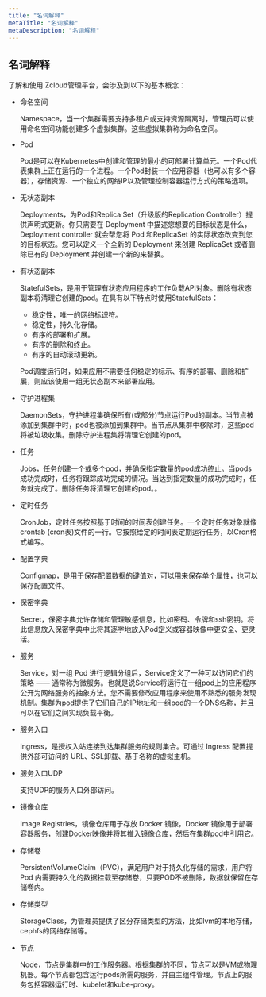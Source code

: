```yaml
---
title: "名词解释" 
metaTitle: "名词解释"
metaDescription: "名词解释"
---
```

## 名词解释

了解和使用 Zcloud管理平台，会涉及到以下的基本概念：

* 命名空间

  Namespace，当一个集群需要支持多租户或支持资源隔离时，管理员可以使用命名空间功能创建多个虚拟集群。这些虚拟集群称为命名空间。

* Pod

  Pod是可以在Kubernetes中创建和管理的最小的可部署计算单元。一个Pod代表集群上正在运行的一个进程。一个Pod封装一个应用容器（也可以有多个容器），存储资源、一个独立的网络IP以及管理控制容器运行方式的策略选项。

* 无状态副本

  Deployments，为Pod和Replica Set（升级版的Replication Controller）提供声明式更新。你只需要在 Deployment 中描述您想要的目标状态是什么，Deployment controller 就会帮您将 Pod 和ReplicaSet 的实际状态改变到您的目标状态。您可以定义一个全新的 Deployment 来创建 ReplicaSet 或者删除已有的 Deployment 并创建一个新的来替换。
  
* 有状态副本

  StatefulSets，是用于管理有状态应用程序的工作负载API对象。删除有状态副本将清理它创建的pod。在具有以下特点时使用StatefulSets：

  - 稳定性，唯一的网络标识符。
  - 稳定性，持久化存储。
  - 有序的部署和扩展。
  - 有序的删除和终止。
  - 有序的自动滚动更新。

  Pod调度运行时，如果应用不需要任何稳定的标示、有序的部署、删除和扩展，则应该使用一组无状态副本来部署应用。

* 守护进程集

  DaemonSets，守护进程集确保所有(或部分)节点运行Pod的副本。当节点被添加到集群中时，pod也被添加到集群中。当节点从集群中移除时，这些pod将被垃圾收集。删除守护进程集将清理它创建的pod。

* 任务

  Jobs，任务创建一个或多个pod，并确保指定数量的pod成功终止。当pods成功完成时，任务将跟踪成功完成的情况。当达到指定数量的成功完成时，任务就完成了。删除任务将清理它创建的pod。。

* 定时任务

  CronJob，定时任务按照基于时间的时间表创建任务。一个定时任务对象就像crontab (cron表)文件的一行。它按照给定的时间表定期运行任务，以Cron格式编写。

* 配置字典

  Configmap，是用于保存配置数据的键值对，可以用来保存单个属性，也可以保存配置文件。

* 保密字典

  Secret，保密字典允许存储和管理敏感信息，比如密码、令牌和ssh密钥。将此信息放入保密字典中比将其逐字地放入Pod定义或容器映像中更安全、更灵活。

* 服务

  Service，对一组 Pod 进行逻辑分组后，Service定义了一种可以访问它们的策略 —— 通常称为微服务。也就是说Service将运行在一组pod上的应用程序公开为网络服务的抽象方法。您不需要修改应用程序来使用不熟悉的服务发现机制。集群为pod提供了它们自己的IP地址和一组pod的一个DNS名称，并且可以在它们之间实现负载平衡。

* 服务入口

  Ingress，是授权入站连接到达集群服务的规则集合。可通过 Ingress 配置提供外部可访问的 URL、SSL卸载、基于名称的虚拟主机。

* 服务入口UDP

  支持UDP的服务入口外部访问。

* 镜像仓库

  Image Registries，镜像仓库用于存放 Docker 镜像，Docker 镜像用于部署容器服务，创建Docker映像并将其推入镜像仓库，然后在集群pod中引用它。

* 存储卷

  PersistentVolumeClaim（PVC），满足用户对于持久化存储的需求，用户将 Pod 内需要持久化的数据挂载至存储卷，只要POD不被删除，数据就保留在存储卷内。

* 存储类型

  StorageClass，为管理员提供了区分存储类型的方法，比如lvm的本地存储，cephfs的网络存储等。

* 节点

  Node，节点是集群中的工作服务器。根据集群的不同，节点可以是VM或物理机器。每个节点都包含运行pods所需的服务，并由主组件管理。节点上的服务包括容器运行时、kubelet和kube-proxy。

  
